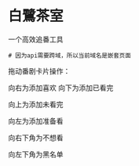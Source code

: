 # 白鷺茶室

一个高效追番工具
```
# 因为api需要跨域，所以当前域名是嵌套页面
```

拖动番剧卡片操作：

向右为添加喜欢
向下为添加已看完

向上为添加未看完

向左为添加准备看

向右下角为不想看

向左下角为黑名单
